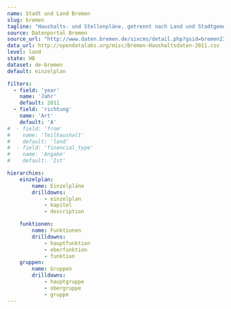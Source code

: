 ```yaml
---
name: Stadt und Land Bremen
slug: bremen
tagline: "Haushalts- und Stellenpläne, getrennt nach Land und Stadtgemeinde Bremen."
source: Datenportal Bremen
source_url: "http://www.daten.bremen.de/sixcms/detail.php?gsid=bremen236.c.3624.de&asl=bremen02.c.736.de"
data_url: http://opendatalabs.org/misc/Bremen-Haushaltsdaten-2011.csv
level: land
state: HB
dataset: de-bremen
default: einzelplan

filters:
  - field: 'year'
    name: 'Jahr'
    default: 2011
  - field: 'richtung'
    name: 'Art'
    default: 'A'
#  - field: 'from'
#    name: 'Teilhaushalt'
#    default: 'land'
#  - field: 'financial_type'
#    name: 'Angabe'
#    default: 'Ist'

hierarchies:
    einzelplan:
        name: Einzelpläne
        drilldowns:
            - einzelplan
            - kapitel
            - description

    funktionen:
        name: Funktionen
        drilldowns:
            - hauptfunktion
            - oberfunktion
            - funktion
    gruppen:
        name: Gruppen
        drilldowns:
            - hauptgruppe
            - obergruppe
            - gruppe
---
```

